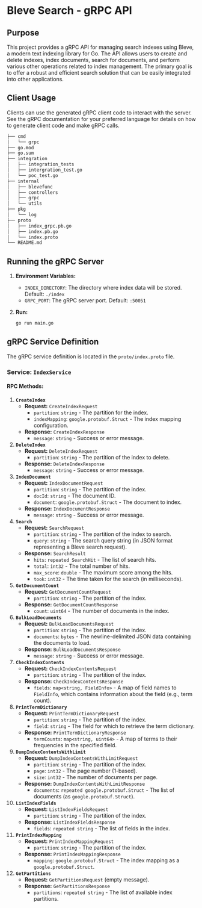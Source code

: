 # Bleve Search - gRPC API

## Purpose

This project provides a gRPC API for managing search indexes using Bleve, a modern text indexing library for Go. The API allows users to create and delete indexes, index documents, search for documents, and perform various other operations related to index management. The primary goal is to offer a robust and efficient search solution that can be easily integrated into other applications.

## Client Usage

Clients can use the generated gRPC client code to interact with the server. See the gRPC documentation for your preferred language for details on how to generate client code and make gRPC calls.

```bash
├── cmd
│   └── grpc
├── go.mod
├── go.sum
├── integration
│   ├── integration_tests
│   ├── intergration_test.go
│   └── poc_test.go
├── internal
│   ├── blevefunc
│   ├── controllers
│   ├── grpc
│   └── utils
├── pkg
│   └── log
├── proto
│   ├── index_grpc.pb.go
│   ├── index.pb.go
│   └── index.proto
└── README.md
```
## Running the gRPC Server

1.  **Environment Variables:**
    -   `INDEX_DIRECTORY`: The directory where index data will be stored. Default: `./index`
    -   `GRPC_PORT`: The gRPC server port. Default: `:50051`

2.  **Run:**
    ```bash
    go run main.go
    ```

## gRPC Service Definition

The gRPC service definition is located in the `proto/index.proto` file.

### Service: `IndexService`

#### RPC Methods:

1.  **`CreateIndex`**
    -   **Request:** `CreateIndexRequest`
        -   `partition`: `string` - The partition for the index.
        -   `indexMapping`: `google.protobuf.Struct` - The index mapping configuration.
    -   **Response:** `CreateIndexResponse`
        -   `message`: `string` - Success or error message.
2.  **`DeleteIndex`**
    -   **Request:** `DeleteIndexRequest`
        -   `partition`: `string` - The partition of the index to delete.
    -   **Response:** `DeleteIndexResponse`
        -   `message`: `string` - Success or error message.
3.  **`IndexDocument`**
    -   **Request:** `IndexDocumentRequest`
        -   `partition`: `string` - The partition of the index.
        -   `docId`: `string` - The document ID.
        -   `document`: `google.protobuf.Struct` - The document to index.
    -   **Response:** `IndexDocumentResponse`
        -   `message`: `string` - Success or error message.
4.  **`Search`**
    -   **Request:** `SearchRequest`
        -   `partition`: `string` - The partition of the index to search.
        -   `query`: `string` - The search query string (in JSON format representing a Bleve search request).
    -   **Response:** `SearchResult`
        -   `hits`: `repeated SearchHit` - The list of search hits.
        -   `total`: `int32` - The total number of hits.
        -   `max_score`: `double` - The maximum score among the hits.
        -   `took`: `int32` - The time taken for the search (in milliseconds).
5.  **`GetDocumentCount`**
    -   **Request:** `GetDocumentCountRequest`
        -   `partition`: `string` - The partition of the index.
    -   **Response:** `GetDocumentCountResponse`
        -   `count`: `uint64` - The number of documents in the index.
6.  **`BulkLoadDocuments`**
    -   **Request:** `BulkLoadDocumentsRequest`
        -   `partition`: `string` - The partition of the index.
        -   `documents`: `bytes` - The newline-delimited JSON data containing the documents to load.
    -   **Response:** `BulkLoadDocumentsResponse`
        -   `message`: `string` - Success or error message.
7.  **`CheckIndexContents`**
    -   **Request:** `CheckIndexContentsRequest`
        -   `partition`: `string` - The partition of the index.
    -   **Response:** `CheckIndexContentsResponse`
        -   `fields`: `map<string, FieldInfo>` - A map of field names to `FieldInfo`, which contains information about the field (e.g., term count).
8.  **`PrintTermDictionary`**
    -   **Request:** `PrintTermDictionaryRequest`
        -   `partition`: `string` - The partition of the index.
        -   `field`: `string` - The field for which to retrieve the term dictionary.
    -   **Response:** `PrintTermDictionaryResponse`
        -   `termCounts`: `map<string, uint64>` - A map of terms to their frequencies in the specified field.
9.  **`DumpIndexContentsWithLimit`**
    -   **Request:** `DumpIndexContentsWithLimitRequest`
        -   `partition`: `string` - The partition of the index.
        -   `page`: `int32` - The page number (1-based).
        -   `size`: `int32` - The number of documents per page.
    -   **Response:** `DumpIndexContentsWithLimitResponse`
        -   `documents`: `repeated google.protobuf.Struct` - The list of documents (as `google.protobuf.Struct`).
10. **`ListIndexFields`**
    -   **Request:** `ListIndexFieldsRequest`
        -   `partition`: `string` - The partition of the index.
    -   **Response:** `ListIndexFieldsResponse`
        -   `fields`: `repeated string` - The list of fields in the index.
11. **`PrintIndexMapping`**
    -   **Request:** `PrintIndexMappingRequest`
        -   `partition`: `string` - The partition of the index.
    -   **Response:** `PrintIndexMappingResponse`
        -   `mapping`: `google.protobuf.Struct` - The index mapping as a `google.protobuf.Struct`.
12. **`GetPartitions`**
    -   **Request:** `GetPartitionsRequest` (empty message).
    -   **Response:** `GetPartitionsResponse`
        -   `partitions`: `repeated string` - The list of available index partitions.

